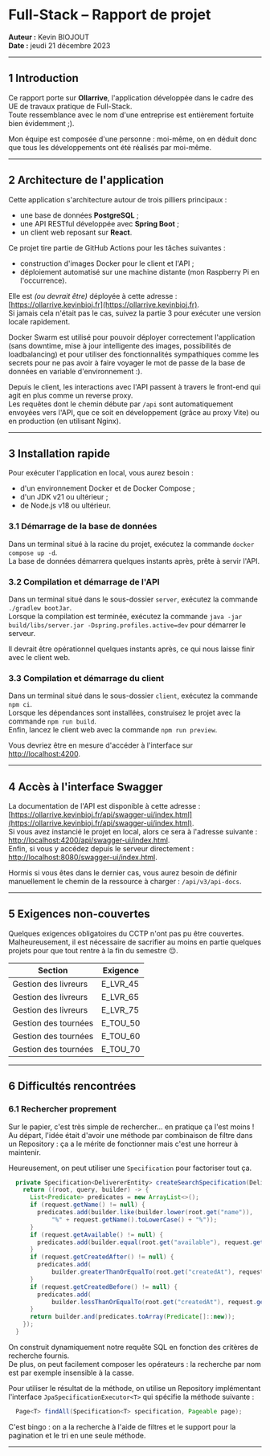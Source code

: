 # Full-Stack – Rapport de projet

**Auteur :** Kevin BIOJOUT  
**Date :** jeudi 21 décembre 2023

---

## 1 Introduction

Ce rapport porte sur **Ollarrive**, l'application développée dans le cadre des UE de travaux pratique de Full-Stack.  
Toute ressemblance avec le nom d'une entreprise est entièrement fortuite bien évidemment ;).

Mon équipe est composée d'une personne : moi-même, on en déduit donc que tous les développements ont été réalisés par moi-même.

---

## 2 Architecture de l'application

Cette application s'architecture autour de trois pilliers principaux :

- une base de données **PostgreSQL** ;
- une API RESTful développée avec **Spring Boot** ;
- un client web reposant sur **React**.

Ce projet tire partie de GitHub Actions pour les tâches suivantes :

- construction d'images Docker pour le client et l'API ;
- déploiement automatisé sur une machine distante (mon Raspberry Pi en l'occurrence).

Elle est _(ou devrait être)_ déployée à cette adresse : [https://ollarrive.kevinbioj.fr](https://ollarrive.kevinbioj.fr).  
Si jamais cela n'était pas le cas, suivez la partie 3 pour exécuter une version locale rapidement.

Docker Swarm est utilisé pour pouvoir déployer correctement l'application (sans downtime, mise à jour intelligente des images, possibilités de loadbalancing)
et pour utiliser des fonctionnalités sympathiques comme les secrets pour ne pas avoir à faire voyager le mot de passe de la base de données en variable d'environnement :).

Depuis le client, les interactions avec l'API passent à travers le front-end qui agit en plus comme un reverse proxy.  
Les requêtes dont le chemin débute par `/api` sont automatiquement envoyées vers l'API, que ce soit en développement (grâce au proxy Vite) ou en production (en utilisant Nginx).

---

## 3 Installation rapide

Pour exécuter l'application en local, vous aurez besoin :

- d'un environnement Docker et de Docker Compose ;
- d'un JDK v21 ou ultérieur ;
- de Node.js v18 ou ultérieur.

### 3.1 Démarrage de la base de données

Dans un terminal situé à la racine du projet, exécutez la commande `docker compose up -d`.  
La base de données démarrera quelques instants après, prête à servir l'API.

### 3.2 Compilation et démarrage de l'API

Dans un terminal situé dans le sous-dossier `server`, exécutez la commande `./gradlew bootJar`.  
Lorsque la compilation est terminée, exécutez la commande `java -jar build/libs/server.jar -Dspring.profiles.active=dev` pour démarrer le serveur.

Il devrait être opérationnel quelques instants après, ce qui nous laisse finir avec le client web.

### 3.3 Compilation et démarrage du client

Dans un terminal situé dans le sous-dossier `client`, exécutez la commande `npm ci`.  
Lorsque les dépendances sont installées, construisez le projet avec la commande `npm run build`.  
Enfin, lancez le client web avec la commande `npm run preview`.

Vous devriez être en mesure d'accéder à l'interface sur [http://localhost:4200](http://localhost:4200).

---

## 4 Accès à l'interface Swagger

La documentation de l'API est disponible à cette adresse : [https://ollarrive.kevinbioj.fr/api/swagger-ui/index.html](https://ollarrive.kevinbioj.fr/api/swagger-ui/index.html).  
Si vous avez instancié le projet en local, alors ce sera à l'adresse suivante : [http://localhost:4200/api/swagger-ui/index.html](http://localhost:4200/api/swagger-ui/index.html).  
Enfin, si vous y accédez depuis le serveur directement : [http://localhost:8080/swagger-ui/index.html](http://localhost:8080/swagger-ui/index.html).

Hormis si vous êtes dans le dernier cas, vous aurez besoin de définir manuellement le chemin de la ressource à charger : `/api/v3/api-docs`.

---

## 5 Exigences non-couvertes

Quelques exigences obligatoires du CCTP n'ont pas pu être couvertes.  
Malheureusement, il est nécessaire de sacrifier au moins en partie quelques projets pour que tout rentre à la fin du semestre 😔.

| Section              | Exigence |
| -------------------- | -------- |
| Gestion des livreurs | E_LVR_45 |
| Gestion des livreurs | E_LVR_65 |
| Gestion des livreurs | E_LVR_75 |
| Gestion des tournées | E_TOU_50 |
| Gestion des tournées | E_TOU_60 |
| Gestion des tournées | E_TOU_70 |

---

## 6 Difficultés rencontrées

### 6.1 Rechercher proprement

Sur le papier, c'est très simple de rechercher... en pratique ça l'est moins !  
Au départ, l'idée était d'avoir une méthode par combinaison de filtre dans un Repository : ça a le mérite de fonctionner mais c'est une horreur à maintenir.

Heureusement, on peut utiliser une `Specification` pour factoriser tout ça.

```java
  private Specification<DelivererEntity> createSearchSpecification(DelivererSearchRequest request) {
    return ((root, query, builder) -> {
      List<Predicate> predicates = new ArrayList<>();
      if (request.getName() != null) {
        predicates.add(builder.like(builder.lower(root.get("name")),
            "%" + request.getName().toLowerCase() + "%"));
      }
      if (request.getAvailable() != null) {
        predicates.add(builder.equal(root.get("available"), request.getAvailable()));
      }
      if (request.getCreatedAfter() != null) {
        predicates.add(
            builder.greaterThanOrEqualTo(root.get("createdAt"), request.getCreatedAfter()));
      }
      if (request.getCreatedBefore() != null) {
        predicates.add(
            builder.lessThanOrEqualTo(root.get("createdAt"), request.getCreatedBefore()));
      }
      return builder.and(predicates.toArray(Predicate[]::new));
    });
  }
```

On construit dynamiquement notre requête SQL en fonction des critères de recherche fournis.  
De plus, on peut facilement composer les opérateurs : la recherche par nom est par exemple insensible à la casse.

Pour utiliser le résultat de la méthode, on utilise un Repository implémentant l'interface `JpaSpecificationExecutor<T>` qui spécifie la méthode suivante :

```java
  Page<T> findAll(Specification<T> specification, Pageable page);
```

C'est bingo : on a la recherche à l'aide de filtres et le support pour la pagination et le tri en une seule méthode.

---
